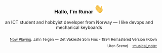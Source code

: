 <h3 align="center">Hallo, I'm Runar <img src="./assets/wave.gif" width="30px" height="30px"></h3>

<div align="center">an ICT student and hobbyist developer from Norway — I like devops and mechanical keyboards</div>

<br/>
<div align="right"><sub>
  <a href="https://www.last.fm/user/runarsf">Now Playing</a>: Jahn Teigen &mdash; Det Vakreste Som Fins - 1994 Remastered Version (Klovn Uten Scene) &nbsp;&nbsp; <a href="https:&#x2F;&#x2F;www.last.fm&#x2F;music&#x2F;Jahn+Teigen&#x2F;_&#x2F;Det+Vakreste+Som+Fins+-+1994+Remastered+Version">:musical_note:</a>
</sub></div>

